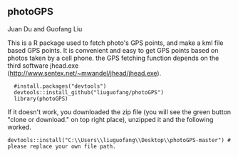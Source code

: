 ## photoGPS
Juan Du and Guofang Liu

This is a R package used to fetch photo's GPS points, and make a kml file based GPS points. It is convenient and easy to get GPS points based on photos taken by a cell phone. the GPS fetching function depends on the third software jhead.exe (http://www.sentex.net/~mwandel/jhead/jhead.exe). 

```{R,results="hide",warning=FALSE,message = FALSE}
  #install.packages("devtools")
  devtools::install_github("liuguofang/photoGPS")
  library(photoGPS)
```

If it doesn't work, you downloaded the zip file (you will see the green button "clone or download." on top right place), unzipped it and the following worked.

```{R,results="hide",warning=FALSE,message = FALSE}
devtools::install("C:\\Users\\liuguofang\\Desktop\\photoGPS-master") # please replace your own file path. 
```
